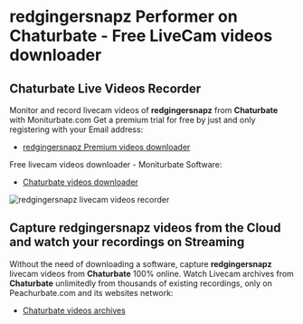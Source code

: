 # redgingersnapz Performer on Chaturbate - Free LiveCam videos downloader

## Chaturbate Live Videos Recorder

Monitor and record livecam videos of **redgingersnapz** from **Chaturbate** with Moniturbate.com
Get a premium trial for free by just and only registering with your Email address:
* [redgingersnapz Premium videos downloader](https://moniturbate.com/request-demo-licence-key.html)

Free livecam videos downloader - Moniturbate Software:
* [Chaturbate videos downloader](https://moniturbate.com/moniturbate-download-software.html)

![redgingersnapz livecam videos recorder](https://peachurnet.com/templates/moniturbate-software.png)


## Capture redgingersnapz videos from the Cloud and watch your recordings on Streaming

Without the need of downloading a software, capture **redgingersnapz** livecam videos from **Chaturbate** 100% online.
Watch Livecam archives from **Chaturbate** unlimitedly from thousands of existing recordings, only on Peachurbate.com and its websites network:
* [Chaturbate videos archives](https://peachurnet.com/)